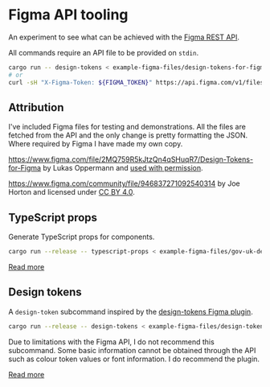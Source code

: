 # Figma API tooling

An experiment to see what can be achieved with the
[Figma REST API](https://www.figma.com/developers/api).

All commands require an API file to be provided on `stdin`.

```bash
cargo run -- design-tokens < example-figma-files/design-tokens-for-figma.json
# or
curl -sH "X-Figma-Token: ${FIGMA_TOKEN}" https://api.figma.com/v1/files/2MQ759R5kJtzQn4qSHuqR7 | cargo run -- design-tokens
```

## Attribution

I've included Figma files for testing and demonstrations. All the files are
fetched from the API and the only change is pretty formatting the JSON. Where
required by Figma I have made my own copy.

https://www.figma.com/file/2MQ759R5kJtzQn4qSHuqR7/Design-Tokens-for-Figma by
Lukas Oppermann and
[used with permission](https://github.com/lukasoppermann/design-tokens/issues/238).

https://www.figma.com/community/file/946837271092540314 by Joe Horton and
licensed under [CC BY 4.0](https://creativecommons.org/licenses/by/4.0/).

## TypeScript props

Generate TypeScript props for components.

```bash
cargo run --release -- typescript-props < example-figma-files/gov-uk-design-system.json > gov-uk-design-system-props.ts
```

[Read more](src/typescript_props/README.md)

## Design tokens

A `design-token` subcommand inspired by the
[design-tokens Figma plugin](https://github.com/lukasoppermann/design-tokens).

```bash
cargo run --release -- design-tokens < example-figma-files/design-tokens-for-figma.json
```

Due to limitations with the Figma API, I do not recommend this subcommand. Some
basic information cannot be obtained through the API such as colour token values
or font information. I do recommend the plugin.

[Read more](src/design_tokens/README.md)
